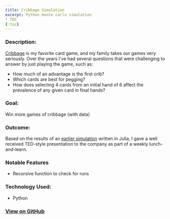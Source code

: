 ```yaml
---
title: Cribbage Simulation
excerpt: Python monte carlo simulation
* TOC
{:toc}
---
```

### Description:
[Cribbage](https://en.wikipedia.org/wiki/Cribbage) is my favorite card game, and my family takes our games very seriously. Over the years I've had several questions that were challenging to answer by just playing the game, such as:
* How much of an advantage is the first crib?
* Which cards are best for pegging?
* How does selecting 4 cards from an initial hand of 6 affect the prevalence of any given card in final hands?

### Goal:
Win more games of cribbage (with data)

### Outcome:
Based on the results of an [earlier simulation](https://github.com/matthewjrogers/julia_plays_cribbage) written in Julia, I gave a well received TED-style presentation to the company as part of a weekly lunch-and-learn.

### Notable Features
* Recursive function to check for runs

### Technology Used:
* Python

### [View on GitHub](https://github.com/matthewjrogers/cribbage_py)
